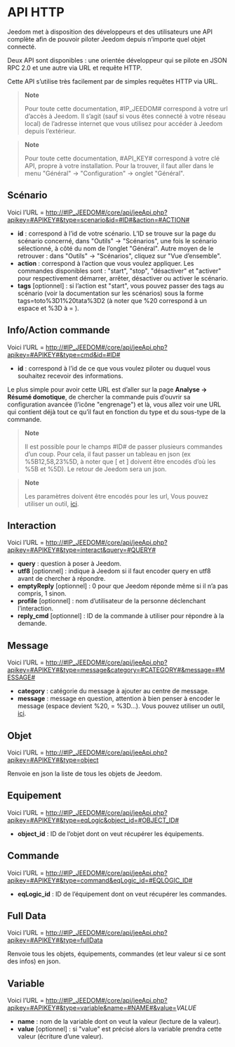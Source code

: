 # API HTTP

Jeedom met à disposition des développeurs et des utilisateurs une API complète afin de pouvoir piloter Jeedom depuis n’importe quel objet connecté.

Deux API sont disponibles : une orientée développeur qui se pilote en JSON RPC 2.0 et une autre via URL et requête HTTP.

Cette API s’utilise très facilement par de simples requêtes HTTP via URL.

> **Note**
>
> Pour toute cette documentation, \#IP\_JEEDOM\# correspond à votre url d’accès à Jeedom. Il s’agit (sauf si vous êtes connecté à votre réseau local) de l’adresse internet que vous utilisez pour accéder à Jeedom depuis l’extérieur.

> **Note**
>
> Pour toute cette documentation, \#API\_KEY\# correspond à votre clé API, propre à votre installation. Pour la trouver, il faut aller dans le menu "Général" → "Configuration" → onglet "Général".

## Scénario

Voici l’URL = [http://\#IP\_JEEDOM\#/core/api/jeeApi.php?apikey=\#APIKEY\#&type=scenario&id=\#ID\#&action=\#ACTION\#](http://#IP_JEEDOM#/core/api/jeeApi.php?apikey=#APIKEY#&type=scenario&id=#ID#&action=#ACTION#)

- **id** : correspond à l’id de votre scénario. L’ID se trouve sur la page du scénario concerné, dans "Outils" → "Scénarios", une fois le scénario sélectionné, à côté du nom de l’onglet "Général". Autre moyen de le retrouver : dans "Outils" → "Scénarios", cliquez sur "Vue d’ensemble".
- **action** : correspond à l’action que vous voulez appliquer. Les commandes disponibles sont : "start", "stop", "désactiver" et "activer" pour respectivement démarrer, arrêter, désactiver ou activer le scénario.
- **tags** \[optionnel\] : si l’action est "start", vous pouvez passer des tags au scénario (voir la documentation sur les scénarios) sous la forme tags=toto%3D1%20tata%3D2 (à noter que %20 correspond à un espace et %3D à = ).

##  Info/Action commande

Voici l’URL = [http://\#IP\_JEEDOM\#/core/api/jeeApi.php?apikey=\#APIKEY\#&type=cmd&id=\#ID\#](http://#IP_JEEDOM#/jeedom/core/api/jeeApi.php?apikey=#APIKEY#&type=cmd&id=#ID#)

- **id** : correspond à l’id de ce que vous voulez piloter ou duquel vous souhaitez recevoir des informations.

Le plus simple pour avoir cette URL est d’aller sur la page **Analyse → Résumé domotique**, de chercher la commande puis d’ouvrir sa configuration avancée (l’icône "engrenage") et là, vous allez voir une URL qui contient déjà tout ce qu’il faut en fonction du type et du sous-type de la commande.

> **Note**
>
> Il est possible pour le champs \#ID\# de passer plusieurs commandes d’un coup. Pour cela, il faut passer un tableau en json (ex %5B12,58,23%5D, à noter que \[ et \] doivent être encodés d’où les %5B et %5D). Le retour de Jeedom sera un json.

> **Note**
>
> Les paramètres doivent être encodés pour les url, Vous pouvez utiliser un outil, [ici](https://meyerweb.com/eric/tools/dencoder/).

## Interaction

Voici l’URL = [http://\#IP\_JEEDOM\#/core/api/jeeApi.php?apikey=\#APIKEY\#&type=interact&query=\#QUERY\#](http://#IP_JEEDOM#/jeedom/core/api/jeeApi.php?apikey=#APIKEY#&type=interact&query=#QUERY#)

- **query** : question à poser à Jeedom.
- **utf8** \[optionnel\] : indique à Jeedom si il faut encoder query en utf8 avant de chercher à répondre.
- **emptyReply** \[optionnel\] : 0 pour que Jeedom réponde même si il n’a pas compris, 1 sinon.
- **profile** \[optionnel\] : nom d’utilisateur de la personne déclenchant l’interaction.
- **reply\_cmd** \[optionnel\] : ID de la commande à utiliser pour répondre à la demande.

## Message

Voici l’URL = [http://\#IP\_JEEDOM\#/core/api/jeeApi.php?apikey=\#APIKEY\#&type=message&category=\#CATEGORY\#&message=\#MESSAGE\#](http://#IP_JEEDOM#/jeedom/core/api/jeeApi.php?apikey=#APIKEY#&type=message&category=#CATEGORY#&message=#MESSAGE#)

- **category** : catégorie du message à ajouter au centre de message.
- **message** : message en question, attention à bien penser à encoder le message (espace devient %20, = %3D…​). Vous pouvez utiliser un outil, [ici](https://meyerweb.com/eric/tools/dencoder/).

## Objet

Voici l’URL = [http://\#IP\_JEEDOM\#/core/api/jeeApi.php?apikey=\#APIKEY\#&type=object](http://#IP_JEEDOM#/jeedom/core/api/jeeApi.php?apikey=#APIKEY#&type=object)

Renvoie en json la liste de tous les objets de Jeedom.

## Equipement

Voici l’URL = [http://\#IP\_JEEDOM\#/core/api/jeeApi.php?apikey=\#APIKEY\#&type=eqLogic&object\_id=\#OBJECT\_ID\#](http://#IP_JEEDOM#/jeedom/core/api/jeeApi.php?apikey=#APIKEY#&type=eqLogic&object_id=#OBJECT_ID#)

- **object\_id** : ID de l’objet dont on veut récupérer les équipements.

## Commande

Voici l’URL = [http://\#IP\_JEEDOM\#/core/api/jeeApi.php?apikey=\#APIKEY\#&type=command&eqLogic\_id=\#EQLOGIC\_ID\#](http://#IP_JEEDOM#/jeedom/core/api/jeeApi.php?apikey=#APIKEY#&type=command&eqLogic_id=#EQLOGIC_ID#)

- **eqLogic\_id** : ID de l’équipement dont on veut récupérer les commandes.

## Full Data

Voici l’URL = [http://\#IP\_JEEDOM\#/core/api/jeeApi.php?apikey=\#APIKEY\#&type=fullData](http://#IP_JEEDOM#/jeedom/core/api/jeeApi.php?apikey=#APIKEY#&type=fullData)

Renvoie tous les objets, équipements, commandes (et leur valeur si ce sont des infos) en json.

## Variable

Voici l’URL = [http://\#IP\_JEEDOM\#/core/api/jeeApi.php?apikey=\#APIKEY\#&type=variable&name=\#NAME\#&value=](http://#IP_JEEDOM#/jeedom/core/api/jeeApi.php?apikey=#APIKEY#&type=variable&name=#NAME#&value=)*VALUE*

- **name** : nom de la variable dont on veut la valeur (lecture de la valeur).
- **value** \[optionnel\] : si "value" est précisé alors la variable prendra cette valeur (écriture d’une valeur).
